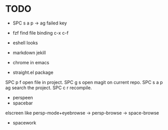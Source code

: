 # TODO

- SPC s a p -> ag failed key

- fzf find file binding c-x c-f
- eshell looks
- markdown jekill
- chrome in emacs
- straight.el package

SPC p f open file in project.
SPC g s open magit on current repo.
SPC s a p ag search the project.
SPC c r recompile.


- perspeen
- spacebar

elscreen like persp-mode+eyebrowse -> persp-browse -> space-browse

- spacework
